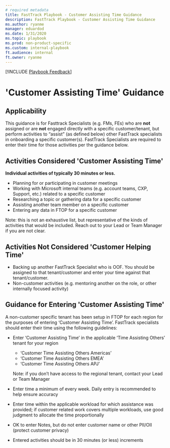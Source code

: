 ```yaml
---  
# required metadata  
title: FastTrack Playbook - Customer Assisting Time Guidance
description: FastTrack Playbook - Customer Assisting Time Guidance
ms.author: ryanme  
manager: eduardod  
ms.date: 1/31/2020  
ms.topic: playbook  
ms.prod: non-product-specific  
ms.custom: internal-playbook  
ft.audience: internal  
ft.owner: ryanme
---  
```

[!INCLUDE [Playbook Feedback](./includes/questions-feedback.md)]  

# 'Customer Assisting Time' Guidance  

## Applicability  
This guidance is for Fasttrack Specialists (e.g. FMs, FEs) who are **not** assigned or are **not** engaged directly  with a specific customer/tenant, but perform activities to “assist” (as defined below) other FastTrack specialists in onboarding a specific customer(s).  FastTrack Specialists are required to enter their time for those activities per the guidance below.  

## Activities Considered 'Customer Assisting Time'  
**Individual activities of typically 30 minutes or less.** 
- Planning for or participating in customer meetings
- Working with Microsoft internal teams (e.g. account teams, CXP, Support, etc.) related to a specific customer
- Researching a topic or gathering data for a specific customer
- Assisting another team member on a specific customer
- Entering any data in FTOP for a specific customer  

Note:  this is not an exhaustive list, but representative of the kinds of activities that would be included. Reach out to your Lead or Team Manager if you are not clear.  

## Activities Not Considered 'Customer Helping Time'  

- Backing up another FastTrack Specialist who is OOF.  You should be assigned to that tenant/customer and enter your time against that tenant/customer.
- Non-customer activities (e.g. mentoring another on the role, or other internally focused activity)  

## Guidance for Entering 'Customer Assisting Time'  

A non-customer specific tenant has been setup in FTOP for each region for the purposes of entering ‘Customer Assisting Time’.  FastTrack specialists should enter their time using the following guidelines: 
- Enter ‘Customer Assisting Time’ in the applicable ‘Time Assisting Others’ tenant for your region
  - ‘Customer Time Assisting Others Americas’
  - ‘Customer Time Assisting Others EMEA’
  - ‘Customer Time Assisting Others APJ’  
  
   Note: if you don’t have access to the regional tenant, contact your Lead or Team Manager
- Enter time a minimum of every week.  Daily entry is recommended to help ensure accuracy
- Enter time within the applicable workload for which assistance was provided; if customer related work covers multiple workloads, use good judgment to allocate the time proportionally 
- OK to enter Notes, but do not enter customer name or other PII/OII (protect customer privacy)
- Entered activities should be in 30 minutes (or less) increments

